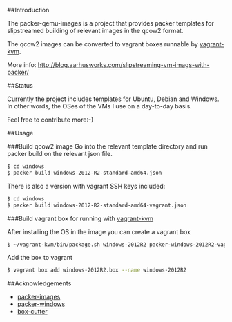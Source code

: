 ##Introduction

The packer-qemu-images is a project that provides packer templates for slipstreamed building of
relevant images in the qcow2 format. 

The qcow2 images can be converted to vagrant boxes runnable by [vagrant-kvm](https://github.com/adrahon/vagrant-kvm).

More info: http://blog.aarhusworks.com/slipstreaming-vm-imags-with-packer/

##Status

Currently the project includes templates for Ubuntu, Debian and Windows. In other words, the OSes of the VMs I use on a day-to-day basis.

Feel free to contribute more:-)

##Usage

###Build qcow2 image
Go into the relevant template directory and run packer build on
the relevant json file.

```bash
$ cd windows
$ packer build windows-2012-R2-standard-amd64.json
```

There is also a version with vagrant SSH keys included:

```bash
$ cd windows
$ packer build windows-2012-R2-standard-amd64-vagrant.json
```

###Build vagrant box for running with [vagrant-kvm](https://github.com/adrahon/vagrant-kvm)

After installing the OS in the image you can create a vagrant box

```bash
$ ~/vagrant-kvm/bin/package.sh windows-2012R2 packer-windows-2012R2-vagrant.qcow2
```

Add the box to vagrant
```bash
$ vagrant box add windows-2012R2.box --name windows-2012R2
```

##Acknowledgements

* [packer-images](https://github.com/opentable/packer-images.git)
* [packer-windows](https://github.com/joefitzgerald/packer-windows)
* [box-cutter](https://github.com/box-cutter/)

